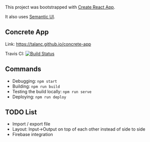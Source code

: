 This project was bootstrapped with [Create React App](https://github.com/facebookincubator/create-react-app).

It also uses [Semantic UI](https://react.semantic-ui.com/).

## Concrete App

Link: https://talanc.github.io/concrete-app

Travis CI: [![Build Status](https://travis-ci.org/talanc/concrete-app.svg?branch=master)](https://travis-ci.org/talanc/concrete-app)

## Commands

* Debugging: `npm start` 
* Building: `npm run build`
* Testing the build locally: `npm run serve`
* Deploying: `npm run deploy`

## TODO List

* Import / export file
* Layout: Input->Output on top of each other instead of side to side
* Firebase integration